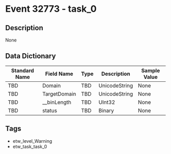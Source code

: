 # Event 32773 - task_0

## Description
None

## Data Dictionary
|Standard Name|Field Name|Type|Description|Sample Value|
|---|---|---|---|---|
|TBD|Domain|TBD|UnicodeString|None|None|
|TBD|TargetDomain|TBD|UnicodeString|None|None|
|TBD|__binLength|TBD|UInt32|None|None|
|TBD|status|TBD|Binary|None|None|

## Tags
* etw_level_Warning
* etw_task_task_0